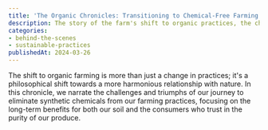 ```yaml
---
title: 'The Organic Chronicles: Transitioning to Chemical-Free Farming'
description: The story of the farm's shift to organic practices, the challenges faced, and the positive outcomes for health and environment.
categories:
- behind-the-scenes
- sustainable-practices
publishedAt: 2024-03-26
---
```


The shift to organic farming is more than just a change in practices; it's a philosophical shift towards a more harmonious relationship with nature. In this chronicle, we narrate the challenges and triumphs of our journey to eliminate synthetic chemicals from our farming practices, focusing on the long-term benefits for both our soil and the consumers who trust in the purity of our produce.
